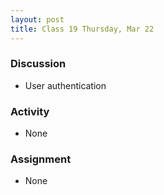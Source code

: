 ```yaml
---
layout: post
title: Class 19 Thursday, Mar 22
---
```


### Discussion

* User authentication

### Activity

* None

### Assignment

* None
